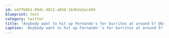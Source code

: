 ```yaml
---
id: e47fb8b1-09dc-4812-a858-1b3b4a1ec449
blueprint: text
category: twitter
title: "Anybody want to hit up Fernando's for burritos at around 5? @Gunsinger? @jaypozo?"
caption: 'Anybody want to hit up Fernando''s for burritos at around 5? @Gunsinger? <span class="username username_linked">@<a href="https://twitter.com/jaypozo" title="Jay Pozo">jaypozo</a></span>?'
---
```

